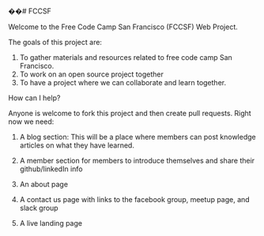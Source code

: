 ��# FCCSF

Welcome to the Free Code Camp San Francisco (FCCSF) Web Project.

The goals of this project are:

1. To gather materials and resources related to free code camp San Francisco.
2. To work on an open source project together
3. To have a project where we can collaborate and learn together.


How can I help? 

Anyone is welcome to fork this project and then create pull requests.
Right now we need:
1. A blog section: This will be a place where members can post knowledge articles on what they have learned.

2. A member section for members to introduce themselves and share their github/linkedIn info

3. An about page

4. A contact us page with links to the facebook group, meetup page, and slack group

5. A live landing page
